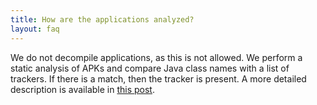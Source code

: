 ```yaml
---
title: How are the applications analyzed?
layout: faq
---
```


We do not decompile applications, as this is not allowed. We perform a static analysis of APKs and compare Java class names with a list of trackers. If there is a match, then the tracker is present. A more detailed description is available in [this post](/en/post/exodus_static_analysis/).

